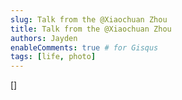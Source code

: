 ```yaml
---
slug: Talk from the @Xiaochuan Zhou
title: Talk from the @Xiaochuan Zhou
authors: Jayden
enableComments: true # for Gisqus
tags: [life, photo]
---
```


[]

<!--truncate-->

